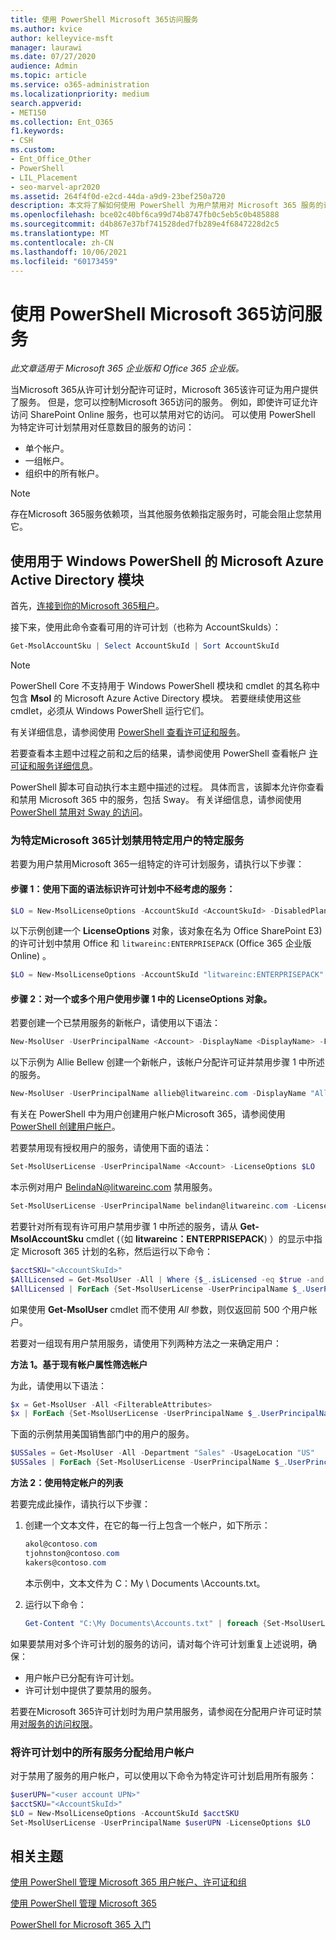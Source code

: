 ```yaml
---
title: 使用 PowerShell Microsoft 365访问服务
ms.author: kvice
author: kelleyvice-msft
manager: laurawi
ms.date: 07/27/2020
audience: Admin
ms.topic: article
ms.service: o365-administration
ms.localizationpriority: medium
search.appverid:
- MET150
ms.collection: Ent_O365
f1.keywords:
- CSH
ms.custom:
- Ent_Office_Other
- PowerShell
- LIL_Placement
- seo-marvel-apr2020
ms.assetid: 264f4f0d-e2cd-44da-a9d9-23bef250a720
description: 本文将了解如何使用 PowerShell 为用户禁用对 Microsoft 365 服务的访问权限。
ms.openlocfilehash: bce02c40bf6ca99d74b8747fb0c5eb5c0b485888
ms.sourcegitcommit: d4b867e37bf741528ded7fb289e4f6847228d2c5
ms.translationtype: MT
ms.contentlocale: zh-CN
ms.lasthandoff: 10/06/2021
ms.locfileid: "60173459"
---
```

# <a name="disable-access-to-microsoft-365-services-with-powershell"></a>使用 PowerShell Microsoft 365访问服务

*此文章适用于 Microsoft 365 企业版和 Office 365 企业版。* 

当Microsoft 365从许可计划分配许可证时，Microsoft 365该许可证为用户提供了服务。 但是，您可以控制Microsoft 365访问的服务。 例如，即使许可证允许访问 SharePoint Online 服务，也可以禁用对它的访问。 可以使用 PowerShell 为特定许可计划禁用对任意数目的服务的访问：

- 单个帐户。
- 一组帐户。
- 组织中的所有帐户。

>[!Note]
>存在Microsoft 365服务依赖项，当其他服务依赖指定服务时，可能会阻止您禁用它。
>

## <a name="use-the-microsoft-azure-active-directory-module-for-windows-powershell"></a>使用用于 Windows PowerShell 的 Microsoft Azure Active Directory 模块

首先，[连接到你的Microsoft 365租户](connect-to-microsoft-365-powershell.md#connect-with-the-microsoft-azure-active-directory-module-for-windows-powershell)。

接下来，使用此命令查看可用的许可计划（也称为 AccountSkuIds）：

```powershell
Get-MsolAccountSku | Select AccountSkuId | Sort AccountSkuId
```

>[!Note]
>PowerShell Core 不支持用于 Windows PowerShell 模块和 cmdlet 的其名称中包含 **Msol** 的 Microsoft Azure Active Directory 模块。 若要继续使用这些 cmdlet，必须从 Windows PowerShell 运行它们。
>

有关详细信息，请参阅使用 [PowerShell 查看许可证和服务](view-licenses-and-services-with-microsoft-365-powershell.md)。
    
若要查看本主题中过程之前和之后的结果，请参阅使用 PowerShell 查看帐户 [许可证和服务详细信息](view-account-license-and-service-details-with-microsoft-365-powershell.md)。
    
PowerShell 脚本可自动执行本主题中描述的过程。 具体而言，该脚本允许你查看和禁用 Microsoft 365 中的服务，包括 Sway。 有关详细信息，请参阅使用 [PowerShell 禁用对 Sway 的访问](disable-access-to-sway-with-microsoft-365-powershell.md)。
    
    
### <a name="disable-specific-microsoft-365-services-for-specific-users-for-a-specific-licensing-plan"></a>为特定Microsoft 365计划禁用特定用户的特定服务
  
若要为用户禁用Microsoft 365一组特定的许可计划服务，请执行以下步骤：
  
#### <a name="step-1-identify-the-undesired-services-in-the-licensing-plan-by-using-the-following-syntax"></a>步骤 1：使用下面的语法标识许可计划中不经考虑的服务：
    
```powershell
$LO = New-MsolLicenseOptions -AccountSkuId <AccountSkuId> -DisabledPlans "<UndesiredService1>", "<UndesiredService2>"...
```

以下示例创建一个 **LicenseOptions** 对象，该对象在名为 Office SharePoint E3) 的许可计划中禁用 Office 和 `litwareinc:ENTERPRISEPACK` (Office 365 企业版 Online) 。
    
```powershell
$LO = New-MsolLicenseOptions -AccountSkuId "litwareinc:ENTERPRISEPACK" -DisabledPlans "SHAREPOINTWAC", "SHAREPOINTENTERPRISE"
```

#### <a name="step-2-use-the-licenseoptions-object-from-step-1-on-one-or-more-users"></a>步骤 2：对一个或多个用户使用步骤 1 中的 **LicenseOptions** 对象。
    
若要创建一个已禁用服务的新帐户，请使用以下语法：
    
```powershell
New-MsolUser -UserPrincipalName <Account> -DisplayName <DisplayName> -FirstName <FirstName> -LastName <LastName> -LicenseAssignment <AccountSkuId> -LicenseOptions $LO -UsageLocation <CountryCode>
```

以下示例为 Allie Bellew 创建一个新帐户，该帐户分配许可证并禁用步骤 1 中所述的服务。
    
```powershell
New-MsolUser -UserPrincipalName allieb@litwareinc.com -DisplayName "Allie Bellew" -FirstName Allie -LastName Bellew -LicenseAssignment litwareinc:ENTERPRISEPACK -LicenseOptions $LO -UsageLocation US
```

有关在 PowerShell 中为用户创建用户帐户Microsoft 365，请参阅使用[PowerShell 创建用户帐户](create-user-accounts-with-microsoft-365-powershell.md)。
    
若要禁用现有授权用户的服务，请使用下面的语法：
    
```powershell
Set-MsolUserLicense -UserPrincipalName <Account> -LicenseOptions $LO
```

本示例对用户 BelindaN@litwareinc.com 禁用服务。
    
```powershell
Set-MsolUserLicense -UserPrincipalName belindan@litwareinc.com -LicenseOptions $LO
```

若要针对所有现有许可用户禁用步骤 1 中所述的服务，请从 **Get-MsolAccountSku** cmdlet (（如 **litwareinc：ENTERPRISEPACK**) ）的显示中指定 Microsoft 365 计划的名称，然后运行以下命令：
    
```powershell
$acctSKU="<AccountSkuId>"
$AllLicensed = Get-MsolUser -All | Where {$_.isLicensed -eq $true -and $_.licenses.AccountSku.SkuPartNumber -contains ($acctSKU).Substring($acctSKU.IndexOf(":")+1, $acctSKU.Length-$acctSKU.IndexOf(":")-1)}
$AllLicensed | ForEach {Set-MsolUserLicense -UserPrincipalName $_.UserPrincipalName -LicenseOptions $LO}
```

 如果使用 **Get-MsolUser** cmdlet 而不使用 _All_ 参数，则仅返回前 500 个用户帐户。

若要对一组现有用户禁用服务，请使用下列两种方法之一来确定用户：
    
**方法 1。基于现有帐户属性筛选帐户** 

为此，请使用以下语法：
    
```powershell
$x = Get-MsolUser -All <FilterableAttributes>
$x | ForEach {Set-MsolUserLicense -UserPrincipalName $_.UserPrincipalName -LicenseOptions $LO}
```

下面的示例禁用美国销售部门中的用户的服务。
    
```powershell
$USSales = Get-MsolUser -All -Department "Sales" -UsageLocation "US"
$USSales | ForEach {Set-MsolUserLicense -UserPrincipalName $_.UserPrincipalName -LicenseOptions $LO}
```

**方法 2：使用特定帐户的列表** 

若要完成此操作，请执行以下步骤：
    
1. 创建一个文本文件，在它的每一行上包含一个帐户，如下所示：
    
   ```powershell
   akol@contoso.com
   tjohnston@contoso.com
   kakers@contoso.com
   ```

   本示例中，文本文件为 C：My \\ Documents \\Accounts.txt。
    
2. 运行以下命令：
    
   ```powershell
   Get-Content "C:\My Documents\Accounts.txt" | foreach {Set-MsolUserLicense -UserPrincipalName $_ -LicenseOptions $LO}
   ```

如果要禁用对多个许可计划的服务的访问，请对每个许可计划重复上述说明，确保：

- 用户帐户已分配有许可计划。
- 许可计划中提供了要禁用的服务。

若要在Microsoft 365许可计划时为用户禁用服务，请参阅在分配用户许可证时禁用[对服务的访问权限](disable-access-to-services-while-assigning-user-licenses.md)。

### <a name="assign-all-services-in-a-licensing-plan-to-a-user-account"></a>将许可计划中的所有服务分配给用户帐户

对于禁用了服务的用户帐户，可以使用以下命令为特定许可计划启用所有服务：

```powershell
$userUPN="<user account UPN>"
$acctSKU="<AccountSkuId>"
$LO = New-MsolLicenseOptions -AccountSkuId $acctSKU
Set-MsolUserLicense -UserPrincipalName $userUPN -LicenseOptions $LO
```

## <a name="related-topic"></a>相关主题

[使用 PowerShell 管理 Microsoft 365 用户帐户、许可证和组](manage-user-accounts-and-licenses-with-microsoft-365-powershell.md)
  
[使用 PowerShell 管理 Microsoft 365](manage-microsoft-365-with-microsoft-365-powershell.md)
  
[PowerShell for Microsoft 365 入门](getting-started-with-microsoft-365-powershell.md)
